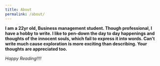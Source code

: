 ```yaml
---
title: About
permalink: /about/
---
```




<b>I am a 22yr old, Business management student. Though professional, I have a hobby to write. I like to pen-down the day to day happenings and thoughts of the innocent souls, which fail to express it into words.
Can't write much cause exploration is more exciting than describing.
Your thoughts are appreciated too.</b>



<i>Happy Reading!!!!</i>
